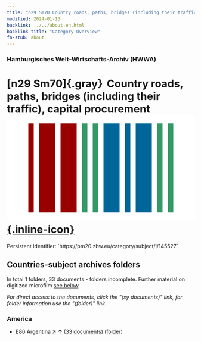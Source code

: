 ```yaml
---
title: "n29 Sm70 Country roads, paths, bridges (including their traffic), capital procurement"
modified: 2024-01-13
backlink: ../../about.en.html
backlink-title: "Category Overview"
fn-stub: about
---
```


### Hamburgisches Welt-Wirtschafts-Archiv (HWWA)

# [n29 Sm70]{.gray}&#8201; Country roads, paths, bridges (including their traffic), capital procurement &#160; [![Wikidata](/images/Wikidata-logo.svg "Wikidata"){.inline-icon}](http://www.wikidata.org/entity/Q104711111)

<div class="hint">Persistent Identifier: `https://pm20.zbw.eu/category/subject/i/145527`</div>







## Countries-subject archives folders







In total 1 folders, 33 documents - folders incomplete. Further material on digitized microfilm [see below](#filmsections).

_For direct access to the documents, click the "(xy documents)" link, for folder information use the "(folder)" link._



### America

- E86 Argentina [**&nearr;**](../../../geo/i/141692/about.en.html "Argentina (all folders)") [**&uarr;**](../../../geo/about.en.html#E86 "Country category system") (<a href="https://pm20.zbw.eu/iiifview/folder/sh/141692,145527" title="about: Argentina : Country roads, paths, bridges (including their traffic), capital procurement" target="_blank">33 documents</a>) ([folder](../../../../folder/sh/1416xx/141692/1455xx/145527/about.en.html))



<a id="filmsections" />













